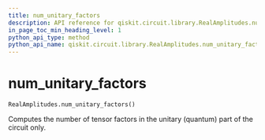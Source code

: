 ```yaml
---
title: num_unitary_factors
description: API reference for qiskit.circuit.library.RealAmplitudes.num_unitary_factors
in_page_toc_min_heading_level: 1
python_api_type: method
python_api_name: qiskit.circuit.library.RealAmplitudes.num_unitary_factors
---
```


# num\_unitary\_factors

<span id="qiskit.circuit.library.RealAmplitudes.num_unitary_factors" />

`RealAmplitudes.num_unitary_factors()`

Computes the number of tensor factors in the unitary (quantum) part of the circuit only.

